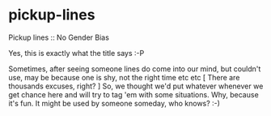 pickup-lines
============

Pickup lines :: No Gender Bias

Yes, this is exactly what the title says :-P

Sometimes, after seeing someone lines do come into our mind, but couldn't use, may be because one is shy, not the right time etc etc [ There are thousands excuses, right? ] 
So, we thought we'd put whatever whenever we get chance here and will try to tag 'em with some situations. Why, because it's fun. It might be used by someone someday, who knows? :-)

